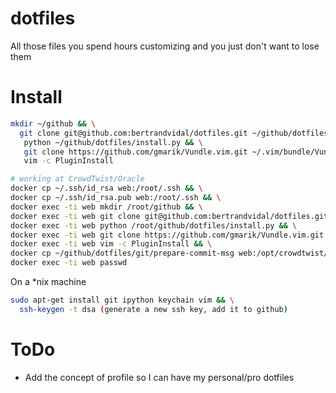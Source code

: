 dotfiles
========

All those files you spend hours customizing and you just don't want to lose them

Install
=======

```sh
mkdir ~/github && \
  git clone git@github.com:bertrandvidal/dotfiles.git ~/github/dotfiles && \
   python ~/github/dotfiles/install.py && \
   git clone https://github.com/gmarik/Vundle.vim.git ~/.vim/bundle/Vundle.vim && \
   vim -c PluginInstall
```

```sh
# working at CrowdTwist/Oracle
docker cp ~/.ssh/id_rsa web:/root/.ssh && \
docker cp ~/.ssh/id_rsa.pub web:/root/.ssh && \
docker exec -ti web mkdir /root/github && \
docker exec -ti web git clone git@github.com:bertrandvidal/dotfiles.git /root/github/dotfiles && \
docker exec -ti web python /root/github/dotfiles/install.py && \
docker exec -ti web git clone https://github.com/gmarik/Vundle.vim.git /root/.vim/bundle/Vundle.vim && \
docker exec -ti web vim -c PluginInstall && \
docker cp ~/github/dotfiles/git/prepare-commit-msg web:/opt/crowdtwist/.git/hooks/ && \
docker exec -ti web passwd
```

On a \*nix machine
```sh
sudo apt-get install git ipython keychain vim && \
  ssh-keygen -t dsa (generate a new ssh key, add it to github)
```

ToDo
====

* Add the concept of profile so I can have my personal/pro dotfiles

